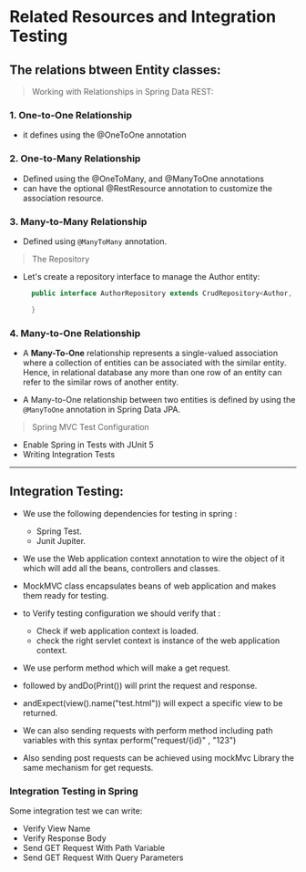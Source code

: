 # Related Resources and Integration Testing
## The relations btween Entity classes:
> Working with Relationships in Spring Data REST:

### 1. One-to-One Relationship
- it defines using the @OneToOne annotation

### 2. One-to-Many Relationship
- Defined using the @OneToMany, and @ManyToOne annotations
- can have the optional @RestResource annotation to customize the association resource.

### 3. Many-to-Many Relationship
- Defined using `@ManyToMany` annotation.

> The Repository

- Let's create a repository interface to manage the Author entity:

  ```java
    public interface AuthorRepository extends CrudRepository<Author, Long> {

    }
  ```

### 4. Many-to-One Relationship

- A **Many-To-One** relationship represents a single-valued association where a collection of entities can be associated with the similar entity. Hence, in relational database any more than one row of an entity can refer to the similar rows of another entity.

- A Many-to-One relationship between two entities is defined by using the `@ManyToOne` annotation in Spring Data JPA.

> Spring MVC Test Configuration

- Enable Spring in Tests with JUnit 5
- Writing Integration Tests

<hr>

## Integration Testing:
- We use the following dependencies for testing in spring :
    - Spring Test.
    - Junit Jupiter.

- We use the Web application context annotation to wire the object of it which will add all the beans, controllers and classes.

- MockMVC class encapsulates beans of web application and makes them ready for testing.

- to Verify testing configuration we should verify that : 
    - Check if web application context is loaded.
    - check the right servlet context is instance of the web application context.

- We use perform method which will make a get request.
- followed by andDo(Print()) will print the request and response.
- andExpect(view().name("test.html")) will expect a specific view to be returned.
- We can also sending requests with perform method including path variables with this syntax perform("request/{id}" , "123")
- Also sending post requests can be achieved using mockMvc Library the same mechanism for get requests.


### Integration Testing in Spring
Some integration test we can write:
- Verify View Name
- Verify Response Body
- Send GET Request With Path Variable
- Send GET Request With Query Parameters